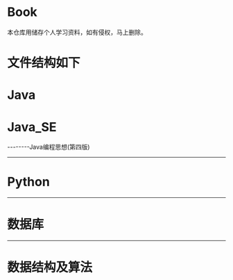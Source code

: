 # Book
本仓库用储存个人学习资料，如有侵权，马上删除。
# 文件结构如下
# Java   
# Java_SE   
--------Java编程思想(第四版)  

----------------------------------------------------------
# Python   
   
----------------------------------------------------------   
# 数据库   
   
----------------------------------------------------------     
   
# 数据结构及算法  
   



